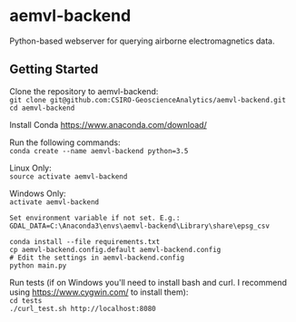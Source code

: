 # aemvl-backend
Python-based webserver for querying airborne electromagnetics data.

## Getting Started
Clone the repository to aemvl-backend:  
`git clone git@github.com:CSIRO-GeoscienceAnalytics/aemvl-backend.git`  
`cd aemvl-backend`  

Install Conda 
https://www.anaconda.com/download/

Run the following commands:  
`conda create --name aemvl-backend python=3.5`  

Linux Only:  
`source activate aemvl-backend`  

Windows Only:  
`activate aemvl-backend`  

`Set environment variable if not set. E.g.: GDAL_DATA=C:\Anaconda3\envs\aemvl-backend\Library\share\epsg_csv`  

`conda install --file requirements.txt`  
`cp aemvl-backend.config.default aemvl-backend.config`  
`# Edit the settings in aemvl-backend.config`  
`python main.py`  

Run tests (if on Windows you'll need to install bash and curl. I recommend using https://www.cygwin.com/ to install them):  
`cd tests`  
`./curl_test.sh http://localhost:8080`

